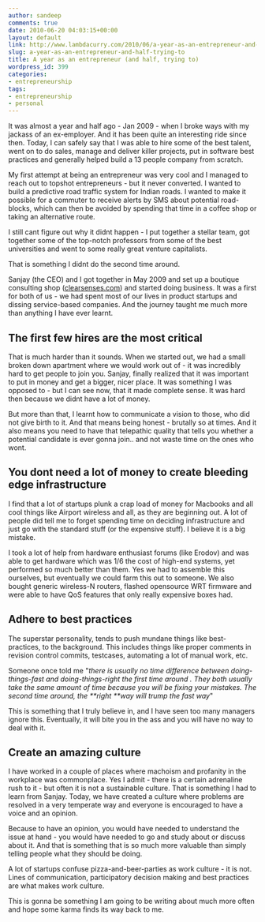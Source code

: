 ```yaml
---
author: sandeep
comments: true
date: 2010-06-20 04:03:15+00:00
layout: default
link: http://www.lambdacurry.com/2010/06/a-year-as-an-entrepreneur-and-half-trying-to/
slug: a-year-as-an-entrepreneur-and-half-trying-to
title: A year as an entrepreneur (and half, trying to)
wordpress_id: 399
categories:
- entrepreneurship
tags:
- entrepreneurship
- personal
---
```


It was almost a year and half ago - Jan 2009 - when I broke ways with my jackass of an ex-employer. And it has been quite an interesting ride since then. Today, I can safely say that I was able to hire some of the best talent, went on to do sales, manage and deliver killer projects, put in software best practices and generally helped build a 13 people company from scratch.

My first attempt at being an entrepreneur was very cool and I managed to reach out to topshot entrepreneurs - but it never converted. I wanted to build a predictive road traffic system for Indian roads. I wanted to make it possible for a commuter to receive alerts by SMS about potential road-blocks, which can then be avoided by spending that time in a coffee shop or taking an alternative route.

I still cant figure out why it didnt happen - I put together a stellar team, got together some of the top-notch professors from some of the best universities and went to some really great venture capitalists.

That is something I didnt do the second time around.

Sanjay (the CEO) and I got together in May 2009 and set up a boutique consulting shop ([clearsenses.com](http://clearsenses.com/team.html)) and started doing business. It was a first for both of us - we had spent most of our lives in product startups and dissing service-based companies. And the journey taught me much more than anything I have ever learnt.


## The first few hires are the most critical


That is much harder than it sounds. When we started out, we had a small broken down apartment where we would work out of - it was incredibly hard to get people to join you. Sanjay, finally realized that it was important to put in money and get a bigger, nicer place. It was something I was opposed to - but I can see now, that it made complete sense. It was hard then because we didnt have a lot of money.

But more than that, I learnt how to communicate a vision to those, who did not give birth to it. And that means being honest - brutally so at times. And it also means you need to have that telepathic quality that tells you whether a potential candidate is ever gonna join.. and not waste time on the ones who wont.


## You dont need a lot of money to create bleeding edge infrastructure


I find that a lot of startups plunk a crap load of money for Macbooks and all cool things like Airport wireless and all, as they are beginning out. A lot of people did tell me to forget spending time on deciding infrastructure and just go with the standard stuff (or the expensive stuff). I believe it is a big mistake.

I took a lot of help from hardware enthusiast forums (like Erodov) and was able to get hardware which was 1/6 the cost of high-end systems, yet performed so much better than them. Yes we had to assemble this ourselves, but eventually we could farm this out to someone. We also bought generic wireless-N routers, flashed opensource WRT firmware and were able to have QoS features that only really expensive boxes had.


## Adhere to best practices


The superstar personality, tends to push mundane things like best-practices, to the background. This includes things like proper comments in revision control commits, testcases, automating a lot of manual work, etc.

Someone once told me "_there is usually no time difference between doing-things-fast and doing-things-right the first time around . They both usually take the same amount of time because you will be fixing your mistakes. The second time around, the **right **way will trump the fast way_"

This is something that I truly believe in, and I have seen too many managers ignore this. Eventually, it will bite you in the ass and you will have no way to deal with it.


## Create an amazing culture


I have worked in a couple of places where machoism and profanity in the workplace was commonplace. Yes I admit - there is a certain adrenaline rush to it - but often it is not a sustainable culture. That is something I had to learn from Sanjay. Today, we have created a culture where problems are resolved in a very temperate way and everyone is encouraged to have a voice and an opinion.

Because to have an opinion, you would have needed to understand the issue at hand - you would have needed to go and study about or discuss about it. And that is something that is so much more valuable than simply telling people what they should be doing.

A lot of startups confuse pizza-and-beer-parties as work culture - it is not. Lines of communication, participatory decision making and best practices are what makes work culture.

This is gonna be something I am going to be writing about much more often and hope some karma finds its way back to me.
